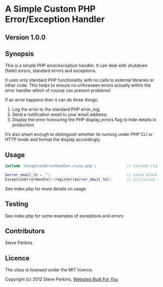 # A Simple Custom PHP Error/Exception Handler
## Version 1.0.0
## Synopsis
This is a simple PHP error/exception handler. It can deal with shutdown (fatel) errors, standard errors and exceptions.

It uses only standard PHP functionality with no calls to external libraries or other code. This helps to ensure no unforeseen errors actually within the error handler which of course can present problems!

If an error happens then it can do three things:

1. Log the error to the standard PHP error_log;
1. Send a notification email to your email address;
1. Display the error honouring the PHP display_errors flag to hide details in production.

It’s also smart enough to distinguish whether its running under PHP CLI or HTTP mode and format the display accordingly.

## Usage
```PHP
include 'ExceptionErrorHandler.class.php';              // Include class

$error_email_to = '';                                   // Leave blank for no email
ExceptionErrorHandler::register($error_email_to);       // initialise class
```
See index.php for more details on usage

## Testing
See index.php for some examples of exceptions and errors

## Contributors
Steve Perkins

## Licence
The class is licensed under the MIT licence.

Copyright (c) 2012 Steve Perkins, [Websites Built For You](https://websitesbuiltforyou.com)

